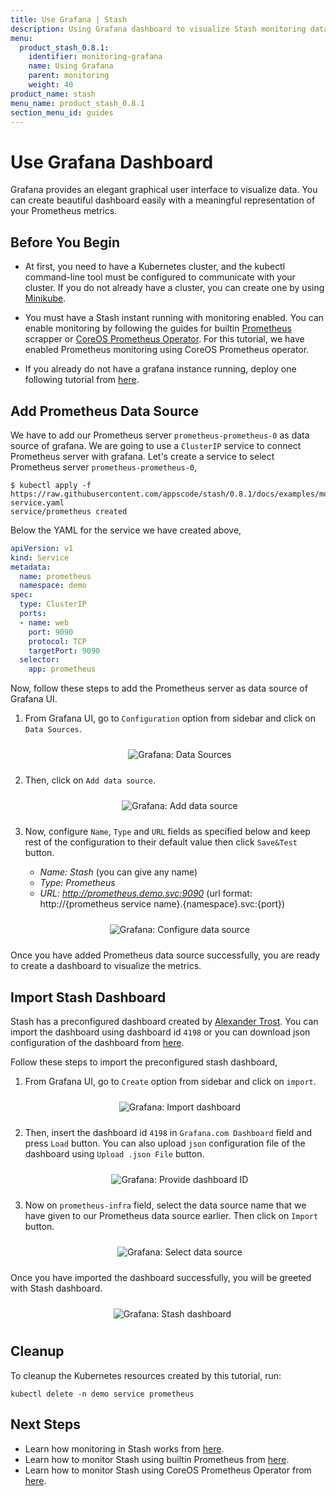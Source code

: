 ```yaml
---
title: Use Grafana | Stash
description: Using Grafana dashboard to visualize Stash monitoring data
menu:
  product_stash_0.8.1:
    identifier: monitoring-grafana
    name: Using Grafana
    parent: monitoring
    weight: 40
product_name: stash
menu_name: product_stash_0.8.1
section_menu_id: guides
---
```


# Use Grafana Dashboard

Grafana provides an elegant graphical user interface to visualize data. You can create beautiful dashboard easily with a meaningful representation of your Prometheus metrics.

## Before You Begin

- At first, you need to have a Kubernetes cluster, and the kubectl command-line tool must be configured to communicate with your cluster. If you do not already have a cluster, you can create one by using [Minikube](https://github.com/kubernetes/minikube).

- You must have a Stash instant running with monitoring enabled. You can enable monitoring by following the guides for builtin [Prometheus](/docs/guides/monitoring/builtin.md) scrapper or [CoreOS Prometheus Operator](/docs/guides/monitoring/coreos.md). For this tutorial, we have enabled Prometheus monitoring using CoreOS Prometheus operator.

- If you already do not have a grafana instance running, deploy one following tutorial from [here](https://github.com/appscode/third-party-tools/blob/master/monitoring/grafana/README.md).

## Add Prometheus Data Source

We have to add our Prometheus server `prometheus-prometheus-0` as data source of grafana. We are going to use a `ClusterIP` service to connect Prometheus server with grafana. Let's create a service to select Prometheus server `prometheus-prometheus-0`,

```console
$ kubectl apply -f https://raw.githubusercontent.com/appscode/stash/0.8.1/docs/examples/monitoring/coreos/prometheus-service.yaml
service/prometheus created
```

Below the YAML for the service we have created above,

```yaml
apiVersion: v1
kind: Service
metadata:
  name: prometheus
  namespace: demo
spec:
  type: ClusterIP
  ports:
  - name: web
    port: 9090
    protocol: TCP
    targetPort: 9090
  selector:
    app: prometheus
```

Now, follow these steps to add the Prometheus server as data source of Grafana UI.

1. From Grafana UI, go to `Configuration` option from sidebar and click on `Data Sources`.

    <p align="center">
      <img alt="Grafana: Data Sources"  src="/docs/images/monitoring/grafana/grafana-data-source-1.png" style="padding: 10px;">
    </p>

2. Then, click on `Add data source`.

    <p align="center">
      <img alt="Grafana: Add data source"  src="/docs/images/monitoring/grafana/grafana-data-source-2.png" style="padding: 10px;">
    </p>

3. Now, configure `Name`, `Type` and `URL` fields as specified below and keep rest of the configuration to their default value then click `Save&Test` button.
    - *Name: Stash* (you can give any name)
    - *Type: Prometheus*
    - *URL: http://prometheus.demo.svc:9090*
      (url format: http://{prometheus service name}.{namespace}.svc:{port})

    <p align="center">
      <img alt="Grafana: Configure data source"  src="/docs/images/monitoring/grafana/grafana-data-source-3.png" style="padding: 10px;">
    </p>

Once you have added Prometheus data source successfully, you are ready to create a dashboard to visualize the metrics.

## Import Stash Dashboard

Stash has a preconfigured dashboard created by [Alexander Trost](https://github.com/galexrt). You can import the dashboard using dashboard id `4198` or you can download json configuration of the dashboard from [here](https://grafana.com/dashboards/4198).

Follow these steps to import the preconfigured stash dashboard,

1. From Grafana UI, go to `Create` option from sidebar and click on `import`.

    <p align="center">
        <img alt="Grafana: Import dashboard"  src="/docs/images/monitoring/grafana/grafana-import-1.png" style="padding: 10px;">
    </p>

2. Then, insert the dashboard id `4198` in `Grafana.com Dashboard` field and press `Load` button. You can also upload `json` configuration file of the dashboard using `Upload .json File` button.

    <p align="center">
      <img alt="Grafana: Provide dashboard ID"  src="/docs/images/monitoring/grafana/grafana-import-2.png" style="padding: 10px;">
    </p>

3. Now on `prometheus-infra` field, select the data source name that we have given to our Prometheus data source earlier. Then click on `Import` button.

    <p align="center">
        <img alt="Grafana: Select data source"  src="/docs/images/monitoring/grafana/grafana-import-3.png" style="padding: 10px;">
    </p>

Once you have imported the dashboard successfully, you will be greeted with Stash dashboard.

<p align="center">
      <img alt="Grafana: Stash dashboard"  src="/docs/images/monitoring/grafana/grafana-stash-dashboard.png" style="padding: 10px;">
</p>

## Cleanup

To cleanup the Kubernetes resources created by this tutorial, run:

```console
kubectl delete -n demo service prometheus
```

## Next Steps

- Learn how monitoring in Stash works from [here](/docs/guides/monitoring/overview.md).
- Learn how to monitor Stash using builtin Prometheus from [here](/docs/guides/monitoring/builtin.md).
- Learn how to monitor Stash using CoreOS Prometheus Operator from [here](/docs/guides/monitoring/coreos.md).
